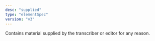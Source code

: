 ```yaml
---
desc: "supplied"
type: "elementSpec"
version: "v3"
---
```


Contains material supplied by the transcriber or editor for any reason.